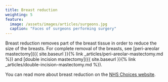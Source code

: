 ```yaml
---
title: Breast reduction
weighting: 5
feature:
  image: /assets/images/articles/surgeons.jpg
  caption: "Faces of surgeons performing surgery"
---
```


Breast reduction removes part of the breast tissue in order to reduce the size of the breasts. For complete removal of the breasts, see [peri-areolar mastectomy]({{ site.baseurl }}{% link _articles/peri-areolar-mastectomy.md %}) and [double incision mastectomy]({{ site.baseurl }}{% link _articles/double-incision-mastectomy.md %}).

You can read more about breast reduction on the [NHS Choices website](http://www.nhs.uk/conditions/breast-reduction/Pages/Introduction.aspx).
